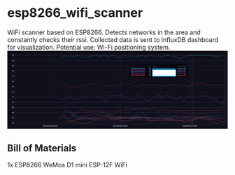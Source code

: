 # esp8266_wifi_scanner
WiFi scanner based on ESP8266. Detects networks in the area and constantly checks their rssi. Collected data is sent to influxDB dashboard for visualization. 
Potential use: Wi-Fi positioning system.
![alt text](https://github.com/dawmro/esp8266_wifi_scanner/blob/main/images/view_from_influxdb_dashboard.png?raw=true)


## Bill of Materials
1x ESP8266 WeMos D1 mini ESP-12F WiFi

